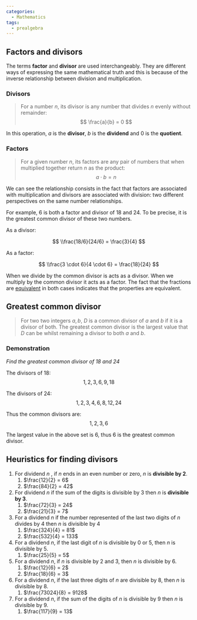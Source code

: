 ```yaml
---
categories:
  - Mathematics
tags:
  - prealgebra
---
```


## Factors and divisors

The terms **factor** and **divisor** are used interchangeably. They are
different ways of expressing the same mathematical truth and this is because of
the inverse relationship between division and multiplication.

### Divisors

> For a number $n$, its divisor is any number that divides $n$ evenly without
> remainder: $$ \frac{a}{b} = 0 $$

In this operation, $a$ is the **divisor**, $b$ is the **dividend** and $0$ is
the **quotient**.

### Factors

> For a given number $n$, its factors are any pair of numbers that when
> multiplied together return $n$ as the product: $$ a \cdot b = n $$

We can see the relationship consists in the fact that factors are associated
with multiplication and divisors are associated with division: two different
perspectives on the same number relationships.

For example, 6 is both a factor and divisor of 18 and 24. To be precise, it is
the greatest common divisor of these two numbers.

As a divisor:

$$
\\frac{18/6}{24/6} = \frac{3}{4}
$$

As a factor:

$$
\\frac{3 \cdot 6}{4 \cdot 6} = \frac{18}{24}
$$

When we divide by the common divisor is acts as a divisor. When we multiply by
the common divisor it acts as a factor. The fact that the fractions are
[equivalent](Equivalent%20fractions.md) in both cases indicates that the
properties are equivalent.

## Greatest common divisor

> For two two integers $a, b$, $D$ is a common divisor of $a$ and $b$ if it is a
> divisor of both. The greatest common divisor is the largest value that $D$ can
> be whilst remaining a divisor to both $a$ and $b$.

### Demonstration

_Find the greatest common divisor of $18$ and $24$_

The divisors of 18: $$1, 2, 3, 6, 9, 18$$

The divisors of 24: $$ 1, 2, 3, 4, 6, 8, 12, 24$$

Thus the common divisors are: $$ 1, 2, 3, 6 $$

The largest value in the above set is 6, thus 6 is the greatest common divisor.

## Heuristics for finding divisors

1. For dividend $n$ , if $n$ ends in an even number or zero, $n$ is **divisible
   by 2**.
   1. $\frac{12}{2} = 6$
   1. $\frac{84}{2} = 42$
1. For dividend $n$ if the sum of the digits is divisible by 3 then $n$ is
   **divisible by 3**.
   1. $\frac{72}{3} = 24$
   1. $\frac{21}{3} = 7$
1. For a dividend $n$ if the number represented of the last two digits of $n$
   divides by 4 then $n$ is divisible by 4
   1. $\frac{324}{4} = 81$
   1. $\frac{532}{4} = 133$
1. For a dividend $n$, if the last digit of $n$ is divisible by 0 or 5, then $n$
   is divisible by 5.
   1. $\frac{25}{5} = 5$
1. For a dividend $n$, if $n$ is divisible by 2 and 3, then $n$ is divisible
   by 6.
   1. $\frac{12}{6} = 2$
   1. $\frac{18}{6} = 3$
1. For a dividend $n$, if the last three digits of $n$ are divisible by 8, then
   $n$ is divisible by 8.
   1. $\frac{73024}{8} = 9128$
1. For a dividend $n$, if the sum of the digits of $n$ is divisible by 9 then
   $n$ is divisible by 9.
   1. $\frac{117}{9} = 13$

